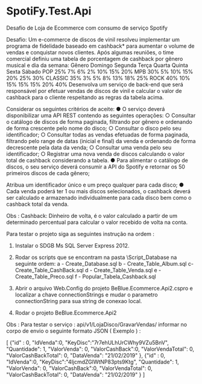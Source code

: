 # SpotiFy.Test.Api
Desafio de Loja de Ecommerce com consumo de serviço Spotify

Desafio:
Um e-commerce de discos de vinil resolveu implementar um programa de fidelidade
baseado em cashback* para aumentar o volume de vendas e conquistar novos clientes.
Após algumas reuniões, o time comercial definiu uma tabela de porcentagem de cashback
por gênero musical e dia da semana:
Gênero Domingo Segunda Terça Quarta Quinta Sexta Sábado
POP 25% 7% 6% 2% 10% 15% 20%
MPB 30% 5% 10% 15% 20% 25% 30%
CLASSIC 35% 3% 5% 8% 13% 18% 25%
ROCK 40% 10% 15% 15% 15% 20% 40%
Desenvolva um serviço de back-end que será responsável por efetuar vendas de discos de
vinil e calcular o valor de cashback para o cliente respeitando as regras da tabela acima.

Considerar os seguintes critérios de aceite:
● O serviço deverá disponibilizar uma API REST contendo as seguintes operações:
○ Consultar o catálogo de discos de forma paginada, filtrando por gênero e
ordenando de forma crescente pelo nome do disco;
○ Consultar o disco pelo seu identificador;
○ Consultar todas as vendas efetuadas de forma paginada, filtrando pelo range
de datas (inicial e final) da venda e ordenando de forma decrescente pela
data da venda;
○ Consultar uma venda pelo seu identificador;
○ Registrar uma nova venda de discos calculando o valor total de cashback
considerando a tabela.
● Para alimentar o catálogo de discos, o seu serviço deverá consumir a ​API do Spotify
e retornar os 50 primeiros discos de cada gênero;

Atribua um identificador único e um preço qualquer para cada disco;
● Cada venda poderá ter 1 ou mais discos selecionados, o cashback deverá ser
calculado e armazenado individualmente para cada disco bem como o cashback
total da venda.

Obs : ​Cashback​: Dinheiro de volta, é o valor calculado a partir de um determinado percentual
para calcular o valor recebido de volta na conta.

Para testar o projeto siga as seguintes instrução na ordem :

1. Instalar o SDGB Ms SQL Server Express 2012.

2. Rodar os scripts que se encontram na pasta \Script_Database na seguinte ordem: 
a - Create_Database.sql
b - Create_Table_Album.sql
c-  Create_Table_CashBack.sql
d - Create_Table_Venda.sql
e - Create_Table_Preco.sql
f - Popular_Tabela_Cashback.sql

3. Abrir o arquivo Web.Config do projeto BeBlue.Ecommerce.Api2.cspro e localizar a chave connectionStrings 
e mudar o parametro connectionString para sua string de conexao local.

4. Rodar o projeto BeBlue.Ecommerce.Api2

Obs : Para testar o serviço : api/v1/LojaDisco/GravarVendas/ informar no corpo de envio o seguinte formato JSON ( Exemplo ) :

[
								{"id" : 0,
								"IdVenda":0,
								"KeyDisc":"7r7ehULhUrCWhy9VZu5BnV",
								"Quantidade": 1, 
								"ValorVenda": 0, 
								"ValorCashBack":0,
								"ValorVendaTotal": 0,
								"ValorCashBackTotal": 0,
								"DataVenda": "21/02/2019" },
								{"id" : 0,
								"IdVenda":0,
								"KeyDisc":"4IjcmdZGlWtNP83pts9Ktg",
								"Quantidade": 1, 
								"ValorVenda": 0, 
								"ValorCashBack":0,
								"ValorVendaTotal": 0,
								"ValorCashBackTotal": 0,
								"DataVenda": "21/02/2019" }
	]

